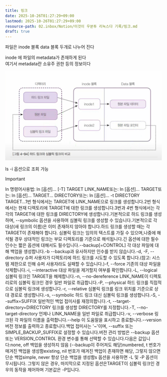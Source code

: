 ```yaml
---
title: 링크
date: 2025-10-26T01:27:29+09:00
lastmod: 2025-10-26T01:27:29+09:00
resource-path: 02.inbox/Notion/이것이 우분투 리눅스다 기록/링크.md
draft: true
---
```

파일은 inode 블록 data 블록 두개로 나누어 진다

inode 에 파일의 metadata가 존재하게 된다  
여기서 metadata란 소유주 권한 등의 정보이다  


![](../../../08.media/20230621021756.png)
  

ls -i 옵션으로 조회 가능

  

> [!important]  
> ln 명령어사용법: ln [옵션]... [-T] TARGET LINK_NAME또는: ln [옵션]... TARGET또는: ln [옵션]... TARGET... DIRECTORY또는: ln [옵션]... -t DIRECTORY TARGET...1번 형식에서는 TARGET에 LINK_NAME으로 링크를 생성합니다.2번 형식에서는 현재 디렉토리에 TARGET에 대한 링크를 생성합니다.3번과 4번 형식에서는 각각의 TARGET에 대한 링크를 DIRECTORY에 생성합니다.기본적으로 하드 링크를 생성하며, --symbolic 옵션을 사용하여 심볼릭 링크를 생성할 수 있습니다.기본적으로 각 대상(새 링크의 이름)은 이미 존재하지 않아야 합니다.하드 링크를 생성할 때는 각 TARGET이 존재해야 합니다. 심볼릭 링크는 임의의 텍스트를 가질 수 있으며,나중에 해석될 경우 상대적인 링크는 부모 디렉토리를 기준으로 해석됩니다.긴 옵션에 대한 필수 인수는 짧은 옵션에 대해서도 필수입니다.--backup[=CONTROL] 각 대상 파일에 대해 백업을 생성합니다.-b --backup과 유사하지만 인수를 받지 않습니다.-d, -F, --directory 슈퍼 사용자가 디렉토리에 하드 링크를 시도할 수 있도록 합니다.(참고: 시스템 제한으로 인해 슈퍼 사용자라도 실패할 수 있습니다.)-f, --force 기존의 대상 파일을 삭제합니다.-i, --interactive 대상 파일을 제거할지 여부를 확인합니다.-L, --logical 심볼릭 링크인 TARGET을 해제합니다.-n, --no-dereference LINK_NAME이 디렉토리로의 심볼릭 링크인 경우 일반 파일로 취급합니다.-P, --physical 하드 링크를 직접적으로 심볼릭 링크에 생성합니다.-r, --relative 심볼릭 링크를 링크 위치를 기준으로 상대 경로로 생성합니다.-s, --symbolic 하드 링크 대신 심볼릭 링크를 생성합니다.-S, --suffix=SUFFIX 일반적인 백업 접미사를 재정의합니다.-t, --target-directory=DIRECTORY 링크를 생성할 DIRECTORY를 지정합니다.-T, --no-target-directory 언제나 LINK_NAME을 일반 파일로 취급합니다.-v, --verbose 링크된 각 파일의 이름을 출력합니다.--help 이 도움말을 표시하고 종료합니다.--version 버전 정보를 출력하고 종료합니다.백업 접미사는 '~'이며, --suffix 또는 SIMPLE_BACKUP_SUFFIX로 설정할 수 있습니다.버전 관리 방법은 --backup 옵션 또는 VERSION_CONTROL 환경 변수를 통해 선택할 수 있습니다.다음은 값입니다:none, off 백업을 생성하지 않음 (--backup이 주어져도 해당)numbered, t 번호가 매겨진 백업을 생성함existing, nil 번호가 매겨진 백업이 존재하면 해당, 그렇지 않으면 단순 백업simple, never 항상 단순 백업을 생성함s 옵션을 사용하면 -L 및 -P 옵션이 무시됩니다. 그렇지 않은 경우, 마지막으로 지정된 옵션은TARGET이 심볼릭 링크인 경우의 동작을 제어하며 기본값은 -P입니다.